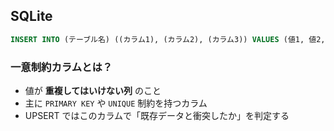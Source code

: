 ## SQLite

```sql
INSERT INTO (テーブル名) ((カラム1), (カラム2), (カラム3)) VALUES (値1, 値2, 値3) ON CONFLICT((一意制約カラム)) DO UPDATE SET (カラム2) = excluded.(カラム2), (カラム3) = excluded.(カラム3);
```

### 一意制約カラムとは？

- 値が **重複してはいけない列** のこと  
- 主に `PRIMARY KEY` や `UNIQUE` 制約を持つカラム  
- UPSERT ではこのカラムで「既存データと衝突したか」を判定する  
